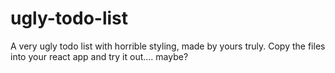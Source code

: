 # ugly-todo-list

A very ugly todo list with horrible styling, made by yours truly. Copy the files into your react app and try it out.... maybe?
